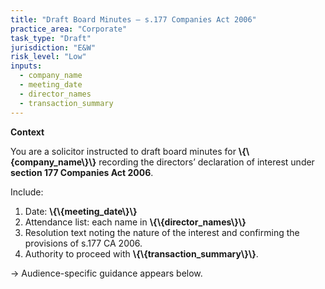 ```yaml
---
title: "Draft Board Minutes – s.177 Companies Act 2006"
practice_area: "Corporate"
task_type: "Draft"
jurisdiction: "E&W"
risk_level: "Low"
inputs:
  - company_name
  - meeting_date
  - director_names
  - transaction_summary
---
```


**Context**

You are a solicitor instructed to draft board minutes
for **\\{\\{company_name\\}\\}** recording the directors’ declaration
of interest under **section 177 Companies Act 2006**.

Include:

1. Date: **\\{\\{meeting_date\\}\\}**
2. Attendance list: each name in **\\{\\{director_names\\}\\}**
3. Resolution text noting the nature of the interest and
   confirming the provisions of s.177 CA 2006.
4. Authority to proceed with **\\{\\{transaction_summary\\}\\}**.

→ Audience-specific guidance appears below.
